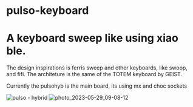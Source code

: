 # pulso-keyboard
# A keyboard sweep like using xiao ble.
The design inspirations is ferris sweep and other keyboards, like swoop, and fifi.
The architeture is the same of the TOTEM keyboard by GEIST.



Currently the pulsohyb is the main board, its using mx and choc sockets  


![pulso - hybrid](https://user-images.githubusercontent.com/109306583/210926621-31ca12e2-066e-41a8-a1a3-e355117908fc.png)
![photo_2023-05-29_09-08-12](https://github.com/ig-amt1/pulso-keyboard/assets/109306583/5d6fc2fa-440e-4232-84da-abbbd193da07)
